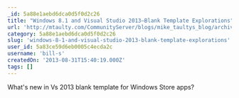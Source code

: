 ```yaml
---
_id: 5a88e1aebd6dca0d5f0d2c26
title: "Windows 8.1 and Visual Studio 2013–Blank Template Explorations"
url: 'http://mtaulty.com/CommunityServer/blogs/mike_taultys_blog/archive/2013/08/26/windows-8-1-and-visual-studio-2013-blank-template-explorations.aspx'
category: 5a88e1aebd6dca0d5f0d2c26
slug: 'windows-8-1-and-visual-studio-2013-blank-template-explorations'
user_id: 5a83ce59d6eb0005c4ecda2c
username: 'bill-s'
createdOn: '2013-08-31T15:40:19.000Z'
tags: []
---
```


What's new in Vs 2013 blank template for Windows Store apps?
